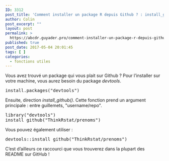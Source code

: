 ```yaml
---
ID: 3312
post_title: 'Comment installer un package R depuis Github ? : install_github()'
author: Colin
post_excerpt: ""
layout: post
permalink: >
  https://abcdr.guyader.pro/comment-installer-un-package-r-depuis-github/
published: true
post_date: 2017-05-04 20:01:45
tags: [ ]
categories:
  - fonctions utiles
---
```

<p>Vous avez trouvé un package qui vous plait sur Github ? Pour l’installer sur votre machine, vous aurez besoin du package <em>devtools</em>.</p><p> <pre lang='rsplus'>install.packages("devtools")</pre> </p><p>Ensuite, direction <em>install_github()</em>. Cette fonction prend un argument principale : entre guillemets, "username/repo".</p><p> <pre lang='rsplus'>library("devtools")<br />install_github("ThinkRstat/prenoms")</pre> </p><p>Vous pouvez également utiliser : </p><p> <pre lang='rsplus'>devtools::install_github("ThinkRstat/prenoms")</pre> </p><p>C’est d’ailleurs ce raccourci que vous trouverez dans la plupart des README sur GitHub !</p>